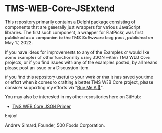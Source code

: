 # TMS-WEB-Core-JSExtend

This repository primarily contains a Delphi package consisting of components that are generally just wrappers for various JavaScript libraries.  The first such component, a wrapper for FlatPickr, was first published as a companion to the TMS Softwware blog post , published on May 17, 2022.

If you have ideas for improvements to any of the Examples or would like some examples of other functionality using JSON within TMS WEB Core projects, or if you find issues with any of the examples posted, by all means please post an Issue or a Discussion item.

If you find this repository useful to your work or that it has saved you time or effort when it comes to crafting a better TMS WEB Core project, please consider supporting my efforts via "[Buy Me A :pizza:](https://www.buymeacoffee.com/andrewsimard500)".

You may also be interested in my other repositories here on GitHub:
- [TMS WEB Core JSON Primer](https://github.com/500Foods/TMS-WEB-Core-JSON-Primer)

Enjoy!

Andrew Simard, Founder,
500 Foods Corporation.
